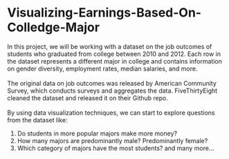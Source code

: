 # Visualizing-Earnings-Based-On-Colledge-Major
In this project, we will be working with a dataset on the job outcomes of students who graduated from college between 2010 and 2012. Each row in the dataset represents a different major in college and contains information on gender diversity, employment rates, median salaries, and more.<br/>  
The original data on job outcomes was released by American Community Survey, which conducts surveys and aggregates the data. FiveThirtyEight cleaned the dataset and released it on their Github repo.<br/>  
By using data visualization techniques, we can start to explore questions from the dataset like:
1. Do students in more popular majors make more money?
2. How many majors are predominantly male? Predominantly female?
3. Which category of majors have the most students?
and many more...
